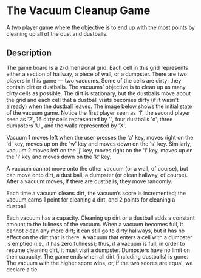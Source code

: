 # The Vacuum Cleanup Game
A two player game where the objective is to end up with the most points by cleaning up all of the dust and dustballs.

## Description
The game board is a 2-dimensional grid. Each cell in this grid represents either a section of hallway, a piece of wall, or a dumpster. There are two players in this game — two vacuums. Some of the cells are dirty: they contain dirt or dustballs. The vacuums’ objective is to clean up as many dirty cells as possible. The dirt is stationary, but the dustballs move about the grid and each cell that a dustball visits becomes dirty (if it wasn’t already) when the dustball leaves. The image below shows the initial state of the vacuum game. Notice the first player seen as '1', the second player seen as '2', 16 dirty cells represented by '.', four dustballs 'o', three dumpsters 'U', and the walls represented by 'X'.



Vacuum 1 moves left when the user presses the 'a' key, moves right on the 'd' key, moves up on the 'w' key and moves down on the 's' key. Similarly, vacuum 2 moves left on the 'j' key, moves right on the 'l' key, moves up on the 'i' key and moves down on the 'k' key.

A vacuum cannot move onto the other vacuum (or a wall, of course), but can move onto dirt, a dust ball, a dumpster (or clean hallway, of course). After a vacuum moves, if there are dustballs, they move randomly.

Each time a vacuum cleans dirt, the vacuum’s score is incremented; the vacuum earns 1 point for cleaning a dirt, and 2 points for cleaning a dustball.

Each vacuum has a capacity. Cleaning up dirt or a dustball adds a constant amount to the fullness of the vacuum. When a vacuum becomes full, it cannot clean any more dirt; it can still go to dirty hallways, but it has no effect on the dirt that is there. A vacuum that enters a cell with a dumpster is emptied (i.e., it has zero fullness); thus, if a vacuum is full, in order to resume cleaning dirt, it must visit a dumpster. Dumpsters have no limit on their capacity. The game ends when all dirt (including dustballs) is gone. The vacuum with the higher score wins, or, if the two scores are equal, we declare a tie.
